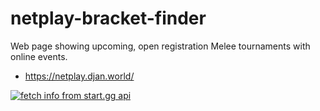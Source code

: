 # netplay-bracket-finder
Web page showing upcoming, open registration Melee tournaments with online events.

* https://netplay.djan.world/

[![fetch info from start.gg api](https://github.com/netplay-bracket-finder/netplay-bracket-finder/actions/workflows/build.yml/badge.svg)](https://github.com/netplay-bracket-finder/netplay-bracket-finder/actions/workflows/build.yml)

